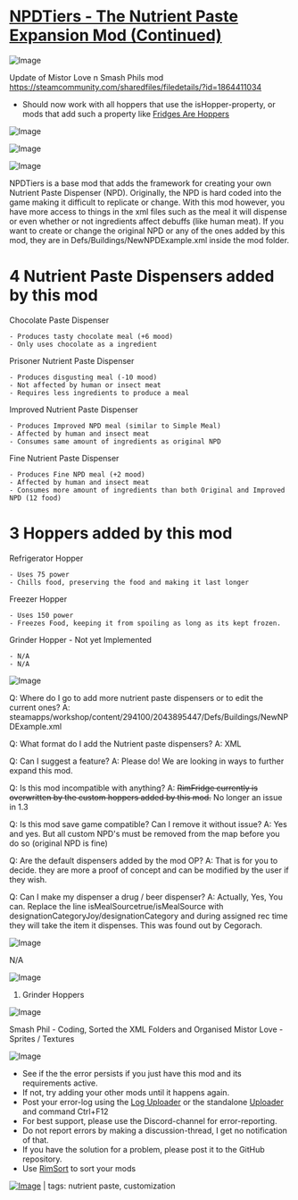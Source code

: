 # [NPDTiers - The Nutrient Paste Expansion Mod (Continued)](https://steamcommunity.com/sharedfiles/filedetails/?id=2043895447)

![Image](https://i.imgur.com/buuPQel.png)

Update of Mistor Love n Smash Phils mod
https://steamcommunity.com/sharedfiles/filedetails/?id=1864411034

- Should now work with all hoppers that use the isHopper-property, or mods that add such a property like [Fridges Are Hoppers](https://steamcommunity.com/sharedfiles/filedetails/?id=2894860548)

![Image](https://i.imgur.com/pufA0kM.png)
	
![Image](https://i.imgur.com/Z4GOv8H.png)

![Image](https://i.imgur.com/4eOBD6w.png)

NPDTiers is a base mod that adds the framework for creating your own Nutrient Paste Dispenser (NPD). Originally, the NPD is hard coded into the game making it difficult to replicate or change.  With this mod however, you have more access to things in the xml files such as the meal it will dispense or even whether or not ingredients affect debuffs (like human meat). If you want to create or change the original NPD or any of the ones added by this mod, they are in Defs/Buildings/NewNPDExample.xml inside the mod folder.
 
#  4 Nutrient Paste Dispensers added by this mod 

Chocolate Paste Dispenser


    - Produces tasty chocolate meal (+6 mood)
    - Only uses chocolate as a ingredient


Prisoner Nutrient Paste Dispenser


    - Produces disgusting meal (-10 mood)
    - Not affected by human or insect meat
    - Requires less ingredients to produce a meal


Improved Nutrient Paste Dispenser


    - Produces Improved NPD meal (similar to Simple Meal)
    - Affected by human and insect meat
    - Consumes same amount of ingredients as original NPD


Fine Nutrient Paste Dispenser


    - Produces Fine NPD meal (+2 mood)
    - Affected by human and insect meat
    - Consumes more amount of ingredients than both Original and Improved NPD (12 food)



#  3 Hoppers added by this mod 

Refrigerator Hopper


    - Uses 75 power
    - Chills food, preserving the food and making it last longer


Freezer Hopper


    - Uses 150 power
    - Freezes Food, keeping it from spoiling as long as its kept frozen.


Grinder Hopper - Not yet Implemented


    - N/A
    - N/A



![Image](https://i.imgur.com/WPOySFN.png)

Q: Where do I go to add more nutrient paste dispensers or to edit the current ones?
A: steamapps/workshop/content/294100/2043895447/Defs/Buildings/NewNPDExample.xml

Q: What format do I add the Nutrient paste dispensers?
A: XML

Q: Can I suggest a feature?
A: Please do! We are looking in ways to further expand this mod.

Q: Is this mod incompatible with anything?
A: ~~RimFridge currently is overwritten by the custom hoppers added by this mod.~~ No longer an issue in 1.3
 
Q: Is this mod save game compatible? Can I remove it without issue?
A: Yes and yes. But all custom NPD's must be removed from the map before you do so (original NPD is fine)

Q: Are the default dispensers added by the mod OP?
A: That is for you to decide. they are more a proof of concept and can be modified by the user if they wish.

Q: Can I make my dispenser a drug / beer dispenser?
A: Actually, Yes, You can. Replace the line isMealSourcetrue/isMealSource with designationCategoryJoy/designationCategory and during assigned rec time they will take the item it dispenses. This was found out by Cegorach.

![Image](https://i.imgur.com/FSusaPE.png)

N/A

![Image](https://i.imgur.com/XMsjox3.png)

1) Grinder Hoppers

![Image](https://i.imgur.com/agSDUsC.png)

Smash Phil - Coding, Sorted the XML Folders and Organised
Mistor Love - Sprites / Textures

![Image](https://i.imgur.com/PwoNOj4.png)



-  See if the the error persists if you just have this mod and its requirements active.
-  If not, try adding your other mods until it happens again.
-  Post your error-log using the [Log Uploader](https://steamcommunity.com/sharedfiles/filedetails/?id=2873415404) or the standalone [Uploader](https://steamcommunity.com/sharedfiles/filedetails/?id=2873415404) and command Ctrl+F12
-  For best support, please use the Discord-channel for error-reporting.
-  Do not report errors by making a discussion-thread, I get no notification of that.
-  If you have the solution for a problem, please post it to the GitHub repository.
-  Use [RimSort](https://github.com/RimSort/RimSort/releases/latest) to sort your mods

 

[![Image](https://img.shields.io/github/v/release/emipa606/NPDTiers?label=latest%20version&style=plastic&color=9f1111&labelColor=black)](https://steamcommunity.com/sharedfiles/filedetails/changelog/2043895447) | tags: nutrient paste,  customization
